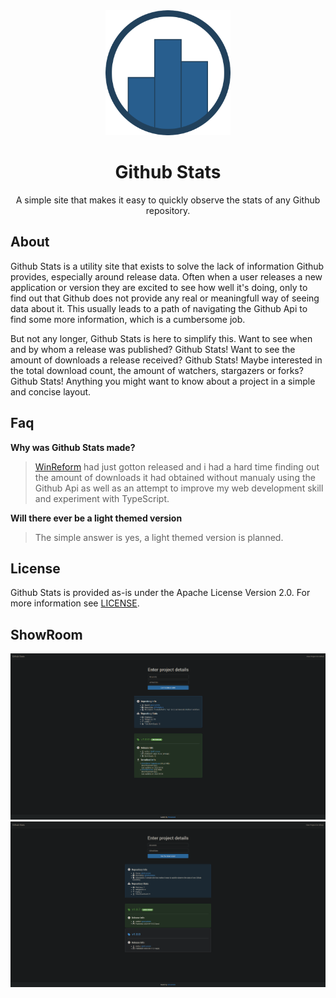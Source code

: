 <!-- Markdown doesnt like aligning stuff -->
<div align="center">
    <a href="https://akruimink.github.io/GithubStats" targer="_blank">
        <img alt="GithubStats" height="200" width="200" src="./docs/logo.png">
    </a>
    <h1> Github Stats</h1>
    <p>
        A simple site that makes it easy to quickly observe the stats of any Github repository.
    </p>
</div>

## About
Github Stats is a utility site that exists to solve the lack of information Github provides, especially around release data.
Often when a user releases a new application or version they are excited to see how well it's doing, only to find out that Github does not provide any real or meaningfull way of seeing data about it.
This usually leads to a path of navigating the Github Api to find some more information, which is a cumbersome job.

But not any longer, Github Stats is here to simplify this.
Want to see when and by whom a release was published? Github Stats!
Want to see the amount of downloads a release received? Github Stats!
Maybe interested in the total download count, the amount of watchers, stargazers or forks? Github Stats!
Anything you might want to know about a project in a simple and concise layout.

## Faq
**Why was Github Stats made?**
> [WinReform](https://github.com/AKruimink/WinReform) had just gotton released and i had a hard time finding out the amount of downloads it had obtained without manualy using the Github Api
> as well as an attempt to improve my web development skill and experiment with TypeScript.

**Will there ever be a light themed version**
> The simple answer is yes, a light themed version is planned.

## License
Github Stats is provided as-is under the Apache License Version 2.0. For more information see [LICENSE](./LICENSE.md).

## ShowRoom
![image](./docs/GithubStatsSample.png)
![image](./docs/GithubStatsSample2.png)